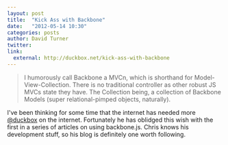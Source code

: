 ```yaml
---
layout: post
title:  "Kick Ass with Backbone"
date:   "2012-05-14 10:30"
categories: posts
author: David Turner
twitter:
link:
  external: http://duckbox.net/kick-ass-with-backbone
---
```

> I humorously call Backbone a MVCn, which is shorthand for Model-View-Collection. There is no traditional controller as other robust JS MVCs state they have. The Collection being, a collection of Backbone Models (super relational-pimped objects, naturally).

I've been thinking for some time that the internet has needed more [@duckbox][1] on the internet. Fortunately he has oblidged this wish with the first in a series of articles on using backbone.js. Chris knows his development stuff, so his blog is definitely one worth following.

[0]:  http://duckbox.net/kick-ass-with-backbone
[1]: http://twitter.com/duckbox